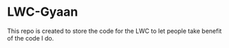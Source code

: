 # LWC-Gyaan
This repo is created to store the code for the LWC to let people take benefit of the code I do.
